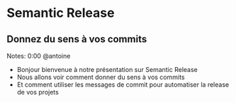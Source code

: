 <!-- .slide: class="first-slide" sfeir-level="2" sfeir-techno="" -->

# **Semantic Release**

## **Donnez du sens à vos commits**

Notes: 0:00 @antoine
* Bonjour bienvenue à notre présentation sur Semantic Release
* Nous allons voir comment donner du sens à vos commits
* Et comment utiliser les messages de commit pour automatiser la release de vos projets
